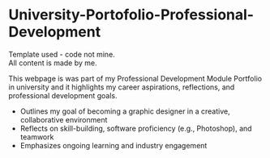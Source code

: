 # University-Portofolio-Professional-Development
Template used - code not mine.  
All content is made by me.

This webpage is was part of my Professional Development Module Portfolio in university and it highlights my career aspirations, reflections, and professional development goals.
- Outlines my goal of becoming a graphic designer in a creative, collaborative environment  
- Reflects on skill-building, software proficiency (e.g., Photoshop), and teamwork  
- Emphasizes ongoing learning and industry engagement
